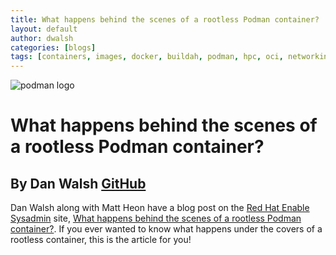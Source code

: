 ```yaml
---
title: What happens behind the scenes of a rootless Podman container?
layout: default
author: dwalsh
categories: [blogs]
tags: [containers, images, docker, buildah, podman, hpc, oci, networking, runtime, windows, microsoft]
---
```


![podman logo](../static/vectors/raw/podman.svg)

# What happens behind the scenes of a rootless Podman container?

## By Dan Walsh [GitHub](https://github.com/rhatdan)

Dan Walsh along with Matt Heon have a blog post on the [Red Hat Enable Sysadmin](https://www.redhat.com/sysadmin/) site, [What happens behind the scenes of a rootless Podman container?](https://www.redhat.com/sysadmin/behind-scenes-podman). If you ever wanted to know what happens under the covers of a rootless container, this is the article for you!
